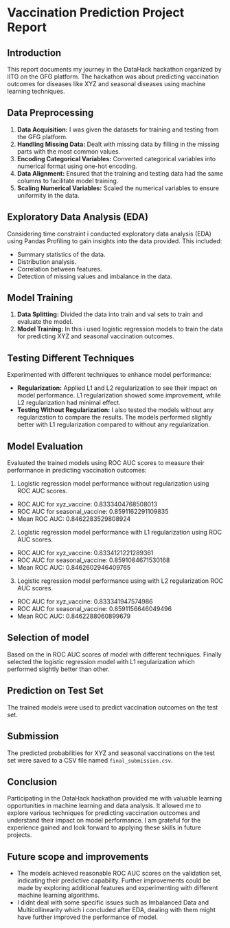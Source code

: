 # Vaccination Prediction Project Report

## Introduction
This report documents my journey in the DataHack hackathon organized by IITG on the GFG platform. The hackathon was about predicting vaccination outcomes for diseases like XYZ and seasonal diseases using machine learning techniques.

## Data Preprocessing
1. **Data Acquisition:** I was given the datasets for training and testing from the GFG platform.
2. **Handling Missing Data:** Dealt with missing data by filling in the missing parts with the most common values.
3. **Encoding Categorical Variables:** Converted categorical variables into numerical format using one-hot encoding.
4. **Data Alignment:** Ensured that the training and testing data had the same columns to facilitate model training.
5. **Scaling Numerical Variables:** Scaled the numerical variables to ensure uniformity in the data.

## Exploratory Data Analysis (EDA)
 Considering time constraint i conducted exploratory data analysis (EDA) using Pandas Profiling to gain insights into the data provided. This included:
- Summary statistics of the data.
- Distribution analysis.
- Correlation between features.
- Detection of missing values and imbalance in the data.

## Model Training
1. **Data Splitting:** Divided the data into train and val sets to train and evaluate the model.
2. **Model Training:** In this i used logistic regression models to train the data for predicting XYZ and seasonal vaccination outcomes.

## Testing Different Techniques
Experimented with different techniques to enhance model performance:
- **Regularization:** Applied L1 and L2 regularization to see their impact on model performance. L1 regularization showed some improvement, while L2 regularization had minimal effect.
- **Testing Without Regularization:** I also tested the models without any regularization to compare the results. The models performed slightly better with L1 regularization compared to without any regularization.

## Model Evaluation
Evaluated the trained models using ROC AUC scores to measure their performance in predicting vaccination outcomes:
1. Logistic regression model performance without regularization using ROC AUC scores.<br>
- ROC AUC for xyz_vaccine: 0.8333404768508013<br>
- ROC AUC for seasonal_vaccine: 0.8591162291109835<br>
- Mean ROC AUC: 0.8462283529808924<br>
2. Logistic regression model performance with L1 regularization using ROC AUC scores.<br>
- ROC AUC for xyz_vaccine: 0.8334121221289361<br>
- ROC AUC for seasonal_vaccine: 0.8591084671530168<br>
- Mean ROC AUC: 0.8462602946409765<br>
3. Logistic regression model performance using with L2 regularization ROC AUC scores.<br>
- ROC AUC for xyz_vaccine: 0.833341947574986<br>
- ROC AUC for seasonal_vaccine: 0.8591156646049496<br>
- Mean ROC AUC: 0.8462288060899679<br>

## Selection of model
Based on the in ROC AUC scores of model with different techniques. Finally selected the logistic regression model with L1 regularization which performed slightly better than other.

## Prediction on Test Set
The trained models were used to predict vaccination outcomes on the test set.

## Submission
The predicted probabilities for XYZ and seasonal vaccinations on the test set were saved to a CSV file named `final_submission.csv`.

## Conclusion
Participating in the DataHack hackathon provided me with valuable learning opportunities in machine learning and data analysis. It allowed me to explore various techniques for predicting vaccination outcomes and understand their impact on model performance. I am grateful for the experience gained and look forward to applying these skills in future projects.

## Future scope and improvements
- The models achieved reasonable ROC AUC scores on the validation set, indicating their predictive capability. Further improvements could be made by exploring additional features and experimenting with different machine learning algorithms.
- I didnt deal with some specific issues such as Imbalanced Data and Multicollinearity which i concluded after EDA, dealing with them might have further improved the performance of model.
##
